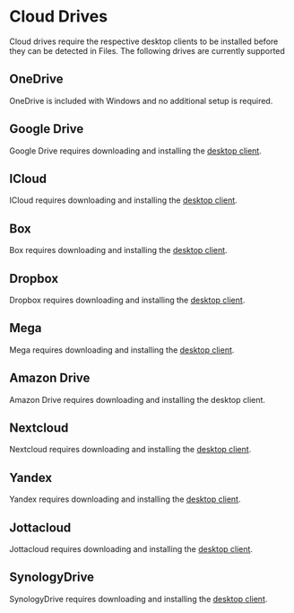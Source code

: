 # Cloud Drives

Cloud drives require the respective desktop clients to be installed before they can be detected in Files. The following drives are currently supported 

## OneDrive
OneDrive is included with Windows and no additional setup is required.

## Google Drive
Google Drive requires downloading and installing the [desktop client](https://www.google.com/drive/download/).

## ICloud
ICloud requires downloading and installing the [desktop client](https://support.apple.com/en-us/HT204283/).

## Box
Box requires downloading and installing the [desktop client](https://www.box.com/resources/downloads/).

## Dropbox
Dropbox requires downloading and installing the [desktop client](https://www.dropbox.com/install/).

## Mega
Mega requires downloading and installing the [desktop client](https://mega.io/desktop/).

## Amazon Drive
Amazon Drive requires downloading and installing the desktop client.

## Nextcloud
Nextcloud requires downloading and installing the [desktop client](https://nextcloud.com/install/).

## Yandex
Yandex requires downloading and installing the [desktop client](https://disk.yandex.com/).

## Jottacloud
Jottacloud requires downloading and installing the [desktop client](https://www.jottacloud.com/download/).

## SynologyDrive
SynologyDrive requires downloading and installing the [desktop client](https://www.synology.com/en-us/support/download/).